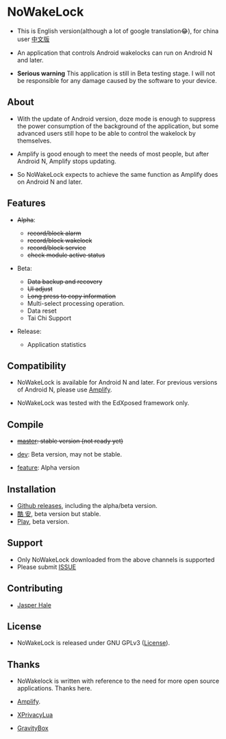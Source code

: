 # NoWakeLock

* This is English version(although a lot of google translation😂), for china user [中文版](https://github.com/Jasper-1024/NoWakeLock/blob/dev/README/README_zh_cn.md)

* An application that controls Android wakelocks can run on Android N and later.

* **Serious warning** This application is still in Beta testing stage. I will not be responsible for any damage caused by the software to your device.

## About

* With the update of Android version, doze mode is enough to suppress the power consumption of the background of the application, but some advanced users still hope to be able to control the wakelock by themselves.

* Amplify is good enough to meet the needs of most people, but after Android N, Amplify stops updating.

* So NoWakeLock expects to achieve the same function as Amplify does on Android N and later.

## Features

* ~~Alpha~~:
  * ~~record/block alarm~~
  * ~~record/block wakelock~~
  * ~~record/block service~~
  * ~~check module active status~~

* Beta:
  * ~~Data backup and recovery~~
  * ~~UI adjust~~
  * ~~Long press to copy information~~
  * Multi-select processing operation.
  * Data reset
  * Tai Chi Support

* Release:
  * Application statistics

## Compatibility

* NoWakeLock is available for Android N and later. For previous versions of Android N, please use [Amplify](https://github.com/rsteckler/unbounce-android).

* NoWakeLock was tested with the EdXposed framework only.

## Compile

* ~~[master](https://github.com/Jasper-1024/NoWakeLock): stable version (not ready yet)~~

* [dev](https://github.com/Jasper-1024/NoWakeLock/tree/dev): Beta version, may not be stable.

* [feature](https://github.com/Jasper-1024/NoWakeLock/tree/feature): Alpha version

## Installation

* [Github releases](https://github.com/Jasper-1024/NoWakeLock/releases), including the alpha/beta version.
* [酷 安](https://www.coolapk.com/apk/260112), beta version but stable.
* [Play](https://play.google.com/store/apps/details?id=com.js.nowakelocke), beta version.

## Support

* Only NoWakeLock downloaded from the above channels is supported
* Please submit [ISSUE](https://github.com/Jasper-1024/NoWakeLock/issues)

## Contributing

* [Jasper Hale](https://github.com/Jasper-1024)

## License

* NoWakeLock is released under GNU GPLv3 ([License](https://github.com/Jasper-1024/NoWakeLock/blob/master/LICENSE)).

## Thanks

* NoWakelock is written with reference to the need for more open source applications. Thanks here.

* [Amplify](https://github.com/rsteckler/unbounce-android).
* [XPrivacyLua](https://github.com/M66B/XPrivacyLua)
* [GravityBox](https://github.com/GravityBox/GravityBox)
